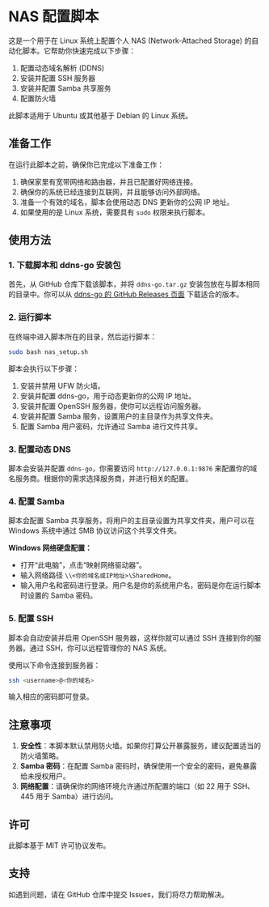 # NAS 配置脚本

这是一个用于在 Linux 系统上配置个人 NAS (Network-Attached Storage) 的自动化脚本。它帮助你快速完成以下步骤：

1. 配置动态域名解析 (DDNS)
2. 安装并配置 SSH 服务器
3. 安装并配置 Samba 共享服务
4. 配置防火墙

此脚本适用于 Ubuntu 或其他基于 Debian 的 Linux 系统。

## 准备工作

在运行此脚本之前，确保你已完成以下准备工作：

1. 确保家里有宽带网络和路由器，并且已配置好网络连接。
2. 确保你的系统已经连接到互联网，并且能够访问外部网络。
3. 准备一个有效的域名，脚本会使用动态 DNS 更新你的公网 IP 地址。
4. 如果使用的是 Linux 系统，需要具有 `sudo` 权限来执行脚本。

## 使用方法

### 1. 下载脚本和 ddns-go 安装包

首先，从 GitHub 仓库下载该脚本，并将 `ddns-go.tar.gz` 安装包放在与脚本相同的目录中。你可以从 [ddns-go 的 GitHub Releases 页面](https://github.com/jeessy2/ddns-go/releases) 下载适合的版本。

### 2. 运行脚本

在终端中进入脚本所在的目录，然后运行脚本：

```bash
sudo bash nas_setup.sh
```

脚本会执行以下步骤：

1. 安装并禁用 UFW 防火墙。
2. 安装并配置 ddns-go，用于动态更新你的公网 IP 地址。
3. 安装并配置 OpenSSH 服务器，使你可以远程访问服务器。
4. 安装并配置 Samba 服务，设置用户的主目录作为共享文件夹。
5. 配置 Samba 用户密码，允许通过 Samba 进行文件共享。

### 3. 配置动态 DNS

脚本会安装并配置 `ddns-go`，你需要访问 `http://127.0.0.1:9876` 来配置你的域名服务商。根据你的需求选择服务商，并进行相关的配置。

### 4. 配置 Samba

脚本会配置 Samba 共享服务，将用户的主目录设置为共享文件夹，用户可以在 Windows 系统中通过 SMB 协议访问这个共享文件夹。

**Windows 网络硬盘配置：**

- 打开“此电脑”，点击“映射网络驱动器”。
- 输入网络路径 `\\<你的域名或IP地址>\SharedHome`。
- 输入用户名和密码进行登录。用户名是你的系统用户名，密码是你在运行脚本时设置的 Samba 密码。

### 5. 配置 SSH

脚本会自动安装并启用 OpenSSH 服务器，这样你就可以通过 SSH 连接到你的服务器。通过 SSH，你可以远程管理你的 NAS 系统。

使用以下命令连接到服务器：

```bash
ssh <username>@<你的域名>
```

输入相应的密码即可登录。

## 注意事项

1. **安全性**：本脚本默认禁用防火墙。如果你打算公开暴露服务，建议配置适当的防火墙策略。
2. **Samba 密码**：在配置 Samba 密码时，确保使用一个安全的密码，避免暴露给未授权用户。
3. **网络配置**：请确保你的网络环境允许通过所配置的端口（如 22 用于 SSH、445 用于 Samba）进行访问。

## 许可

此脚本基于 MIT 许可协议发布。

## 支持

如遇到问题，请在 GitHub 仓库中提交 Issues，我们将尽力帮助解决。
